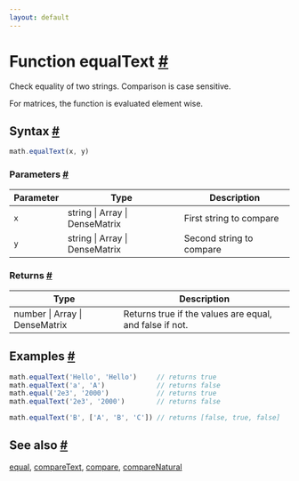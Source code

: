 ```yaml
---
layout: default
---
```


<!-- Note: This file is automatically generated from source code comments. Changes made in this file will be overridden. -->

<h1 id="function-equaltext">Function equalText <a href="#function-equaltext" title="Permalink">#</a></h1>

Check equality of two strings. Comparison is case sensitive.

For matrices, the function is evaluated element wise.


<h2 id="syntax">Syntax <a href="#syntax" title="Permalink">#</a></h2>

```js
math.equalText(x, y)
```

<h3 id="parameters">Parameters <a href="#parameters" title="Permalink">#</a></h3>

Parameter | Type | Description
--------- | ---- | -----------
`x` | string &#124; Array &#124; DenseMatrix | First string to compare
`y` | string &#124; Array &#124; DenseMatrix | Second string to compare

<h3 id="returns">Returns <a href="#returns" title="Permalink">#</a></h3>

Type | Description
---- | -----------
number &#124; Array &#124; DenseMatrix | Returns true if the values are equal, and false if not.


<h2 id="examples">Examples <a href="#examples" title="Permalink">#</a></h2>

```js
math.equalText('Hello', 'Hello')     // returns true
math.equalText('a', 'A')             // returns false
math.equal('2e3', '2000')            // returns true
math.equalText('2e3', '2000')        // returns false

math.equalText('B', ['A', 'B', 'C']) // returns [false, true, false]
```


<h2 id="see-also">See also <a href="#see-also" title="Permalink">#</a></h2>

[equal](equal.html),
[compareText](compareText.html),
[compare](compare.html),
[compareNatural](compareNatural.html)
